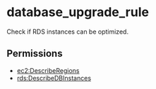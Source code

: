 # database\_upgrade\_rule

Check if RDS instances can be optimized. 

## Permissions

* [ec2:DescribeRegions](https://docs.aws.amazon.com/AWSEC2/latest/APIReference/API_DescribeRegions.html)
* [rds:DescribeDBInstances](https://docs.aws.amazon.com/cli/latest/reference/rds/describe-db-instances.html)





